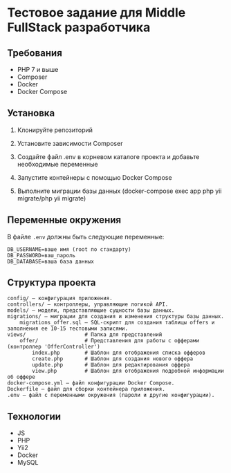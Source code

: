 # Тестовое задание для Middle FullStack разработчика


## Требования

   - PHP 7 и выше
   - Composer
   - Docker
   - Docker Compose

## Установка

   1. Клонируйте репозиторий

   2. Установите зависимости Composer

   3. Создайте файл .env в корневом каталоге проекта и добавьте необходимые переменные

   4. Запустите контейнеры с помощью Docker Compose

   5. Выполните миграции базы данных (docker-compose exec app php yii migrate/php yii migrate)

## Переменные окружения

В файле `.env` должны быть следующие переменные:

```plaintext
DB_USERNAME=ваше имя (root по стандарту)
DB_PASSWORD=ваш_пароль
DB_DATABASE=ваша база данных
```

## Структура проекта

    config/ — конфигурация приложения.
    controllers/ — контроллеры, управляющие логикой API.
    models/ — модели, представляющие сущности базы данных.
    migrations/ — миграции для создания и изменения структуры базы данных.
        migrations_offer.sql — SQL-скрипт для создания таблицы offers и заполнения ее 10-15 тестовыми записями. 
    views/                   # Папка для представлений
        offer/               # Представления для работы с офферами (контроллер 'OfferController')
            index.php        # Шаблон для отображения списка офферов
            create.php       # Шаблон для создания нового оффера
            update.php       # Шаблон для редактирования оффера
            view.php         # Шаблон для отображения подробной информации об оффере
    docker-compose.yml — файл конфигурации Docker Compose.
    Dockerfile — файл для сборки контейнера приложения.
    .env — файл с переменными окружения (пароли и другие конфигурации).

## Технологии

   - JS
   - PHP
   - Yii2
   - Docker
   - MySQL
